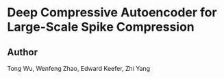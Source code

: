 # Deep Compressive Autoencoder for Large-Scale Spike Compression

## Author
Tong Wu, Wenfeng Zhao, Edward Keefer, Zhi Yang